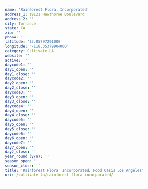 ```yaml
---
name: 'Rainforest Flora, Incorporated'
address_1: 19121 Hawthorne Boulevard
address_2: ''
city: Torrance
state: CA
zip: ''
phone: ''
latitude: '33.85797291000'
longitude: '-118.35379904000'
category: Cultivate LA
website: ''
active: ''
daycode1: ''
day1_open: ''
day1_close: ''
daycode2: ''
day2_open: ''
day2_close: ''
daycode3: ''
day3_open: ''
day3_close: ''
daycode4: ''
day4_open: ''
day4_close: ''
daycode5: ''
day5_open: ''
day5_close: ''
daycode6: ''
day6_open: ''
daycode7: ''
day7_open: ''
day7_close: ''
year_round (y/n): ''
season_open: ''
season_close: ''
title: 'Rainforest Flora, Incorporated, Food Oasis Los Angeles'
uri: /cultivate-la/rainforest-flora-incorporated/

---
```

